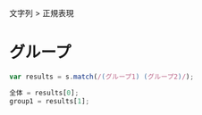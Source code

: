 文字列 > 正規表現
# グループ
```javascript
var results = s.match(/(グループ1) (グループ2)/);

全体 = results[0];
group1 = results[1];
```
